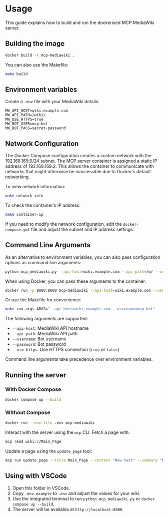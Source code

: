 # Usage

This guide explains how to build and run the dockerised MCP MediaWiki server.

## Building the image

```bash
docker build -t mcp-mediawiki .
```

You can also use the Makefile:
```bash
make build
```

## Environment variables
Create a `.env` file with your MediaWiki details:

```
MW_API_HOST=wiki.example.com
MW_API_PATH=/wiki/
MW_USE_HTTPS=true
MW_BOT_USER=mcp-bot
MW_BOT_PASS=secret-password
```

## Network Configuration

The Docker Compose configuration creates a custom network with the 192.168.169.0/24 subnet. The MCP server container is assigned a static IP address of 192.168.169.2. This allows the container to communicate with networks that might otherwise be inaccessible due to Docker's default networking.

To view network information:
```bash
make network-info
```

To check the container's IP address:
```bash
make container-ip
```

If you need to modify the network configuration, edit the `docker-compose.yml` file and adjust the subnet and IP address settings.

## Command Line Arguments

As an alternative to environment variables, you can also pass configuration options as command line arguments:

```bash
python mcp_mediawiki.py --api-host=wiki.example.com --api-path=/w/ --username=mcp-bot --password=secret-password --use-https=true
```

When using Docker, you can pass these arguments to the container:

```bash
docker run -p 8000:8000 mcp-mediawiki --api-host=wiki.example.com --username=mcp-bot
```

Or use the Makefile for convenience:

```bash
make run-args ARGS="--api-host=wiki.example.com --username=mcp-bot"
```

The following arguments are supported:

- `--api-host`: MediaWiki API hostname
- `--api-path`: MediaWiki API path
- `--username`: Bot username
- `--password`: Bot password
- `--use-https`: Use HTTPS connection (`true` or `false`)

Command line arguments take precedence over environment variables.

## Running the server

### With Docker Compose

```bash
docker compose up --build
```

### Without Compose

```bash
docker run --env-file .env mcp-mediawiki
```

Interact with the server using the `mcp` CLI. Fetch a page with:

```bash
mcp read wiki://Main_Page
```

Update a page using the `update_page` tool:

```bash
mcp run update_page --title Main_Page --content "New text" --summary "bot edit"
```

## Using with VSCode

1. Open this folder in VSCode.
2. Copy `.env.example` to `.env` and adjust the values for your wiki.
3. Use the integrated terminal to run `python mcp_mediawiki.py` or `docker compose up --build`.
4. The server will be available at `http://localhost:8000`.
